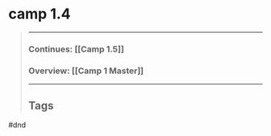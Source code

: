 # camp 1.4

> ______________________________________________________________________
>
> ### Continues: \[[Camp 1.5]\]
>
> ### Overview: \[[Camp 1 Master]\]
>
> ______________________________________________________________________
>
> ## Tags

 #dnd
